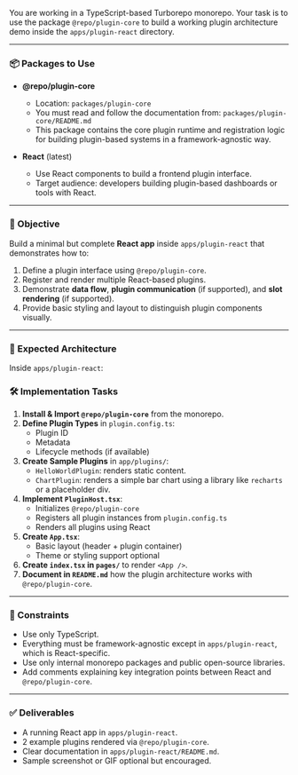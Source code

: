 You are working in a TypeScript-based Turborepo monorepo. Your task is to use the package `@repo/plugin-core` to build a working plugin architecture demo inside the `apps/plugin-react` directory.

---

### 📦 Packages to Use

- **@repo/plugin-core**
  - Location: `packages/plugin-core`
  - You must read and follow the documentation from: `packages/plugin-core/README.md`
  - This package contains the core plugin runtime and registration logic for building plugin-based systems in a framework-agnostic way.

- **React** (latest)
  - Use React components to build a frontend plugin interface.
  - Target audience: developers building plugin-based dashboards or tools with React.

---

### 🎯 Objective

Build a minimal but complete **React app** inside `apps/plugin-react` that demonstrates how to:

1. Define a plugin interface using `@repo/plugin-core`.
2. Register and render multiple React-based plugins.
3. Demonstrate **data flow**, **plugin communication** (if supported), and **slot rendering** (if supported).
4. Provide basic styling and layout to distinguish plugin components visually.

---

### 🧱 Expected Architecture

Inside `apps/plugin-react`:

### 🛠️ Implementation Tasks

1. **Install & Import `@repo/plugin-core`** from the monorepo.
2. **Define Plugin Types** in `plugin.config.ts`:
   - Plugin ID
   - Metadata
   - Lifecycle methods (if available)
3. **Create Sample Plugins** in `app/plugins/`:
   - `HelloWorldPlugin`: renders static content.
   - `ChartPlugin`: renders a simple bar chart using a library like `recharts` or a placeholder div.
4. **Implement `PluginHost.tsx`**:
   - Initializes `@repo/plugin-core`
   - Registers all plugin instances from `plugin.config.ts`
   - Renders all plugins using React
5. **Create `App.tsx`**:
   - Basic layout (header + plugin container)
   - Theme or styling support optional
6. **Create `index.tsx` in `pages/`** to render `<App />`.
7. **Document in `README.md`** how the plugin architecture works with `@repo/plugin-core`.

---

### 📌 Constraints

- Use only TypeScript.
- Everything must be framework-agnostic except in `apps/plugin-react`, which is React-specific.
- Use only internal monorepo packages and public open-source libraries.
- Add comments explaining key integration points between React and `@repo/plugin-core`.

---

### ✅ Deliverables

- A running React app in `apps/plugin-react`.
- 2 example plugins rendered via `@repo/plugin-core`.
- Clear documentation in `apps/plugin-react/README.md`.
- Sample screenshot or GIF optional but encouraged.
